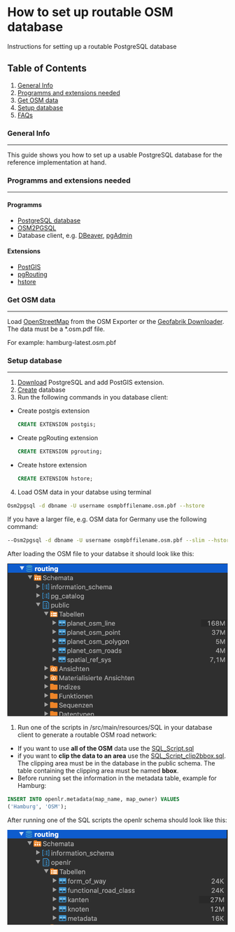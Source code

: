 # How to set up routable OSM database

Instructions for setting up a routable PostgreSQL database

## Table of Contents
1. [General Info](#general-info)
2. [Programms and extensions needed](#programms)
3. [Get OSM data](#osmdata)
4. [Setup database](#database_setup)
5. [FAQs](#faqs)


### General Info
***
This guide shows you how to set up a usable PostgreSQL database for the reference implementation at hand.

### Programms and extensions needed
***
#### Programms
+ [PostgreSQL database](https://www.postgresql.org)
+ [OSM2PGSQL](https://osm2pgsql.org)
+ Database client, e.g. [DBeaver](https://dbeaver.com), [pgAdmin](https://www.pgadmin.org)
#### Extensions
+ [PostGIS](http://postgis.net)
+ [pgRouting](https://pgrouting.org)
+ [hstore](hstore)

### Get OSM data 
***
Load [OpenStreetMap](https://www.openstreetmap.org/#map=6/51.330/10.453) from the OSM Exporter or the [Geofabrik Downloader](https://download.geofabrik.de). The data must be a *.osm.pdf file. 

For example: hamburg-latest.osm.pbf

### Setup database
***
1. [Download](https://www.postgresql.org/download/) PostgreSQL and add PostGIS extension.
2. [Create](https://www.postgresql.org/docs/9.0/tutorial-createdb.html) database
3. Run the following commands in you database client: 

+ Create postgis extension
  ```sql 
  CREATE EXTENSION postgis;
  ```
+ Create pgRouting extension
  ```sql 
  CREATE EXTENSION pgrouting;
  ```
+ Create hstore extension
  ```sql 
  CREATE EXTENSION hstore;
  ```
4. Load OSM data in your databse using terminal
```bash
Osm2pgsql -d dbname -U username osmpbffilename.osm.pbf --hstore
```
If you have a larger file, e.g. OSM data for Germany use the following command: 
```bash
--Osm2pgsql -d dbname -U username osmpbffilename.osm.pbf --slim --hstore
```

After loading the OSM file to your databse it should look like this: 

![LoadedOSMData](src/main/resources/Screenshots/osm2pgsql.png)

1. Run one of the scripts in /src/main/resources/SQL in your database client to generate a routable OSM road network:
* If you want to use **all of the OSM** data use the [SQL_Script.sql](src/main/resources/SQL/SQL_Script.sql)
* if you want to **clip the data to an area** use the [SQL_Script_clip2bbox.sql](src/main/resources/SQL/SQL_Script.sql). The clipping area must be in the database in the public schema. The table containing the clipping area must be named **bbox**.
* Before running set the information in the metadata table, example for Hamburg: 
```sql
INSERT INTO openlr.metadata(map_name, map_owner) VALUES 
('Hamburg', 'OSM');
```

After running one of the SQL scripts the openlr schema should look like this: 

![OpenLRShema](src/main/resources/Screenshots/tables.png)





